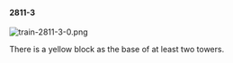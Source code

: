 #### 2811-3
![train-2811-3-0.png](https://github.com/lil-lab/nlvr/raw/master/nlvr/train/images/1/train-2811-3-0.png "train-2811-3-0.png")

There is a yellow block as the base of at least two towers.